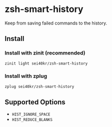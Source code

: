 # zsh-smart-history

Keep from saving failed commands to the history.

## Install

### Install with zinit (recommended)

```sh
zinit light sei40kr/zsh-smart-history
```

### Install with zplug

```sh
zplug sei40kr/zsh-smart-history
```

## Supported Options

* `HIST_IGNORE_SPACE`
* `HIST_REDUCE_BLANKS`

